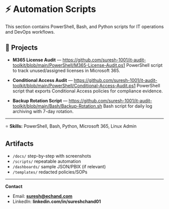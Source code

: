 # ⚡ Automation Scripts

This section contains PowerShell, Bash, and Python scripts for IT operations and DevOps workflows.

## 🔹 Projects
- **M365 License Audit** — https://github.com/suresh-1001/it-audit-toolkit/blob/main/PowerShell/M365-License-Audit.ps1
  PowerShell script to track unused/assigned licenses in Microsoft 365.

- **Conditional Access Audit** — https://github.com/suresh-1001/it-audit-toolkit/blob/main/PowerShell/Conditional-Access-Audit.ps1
  PowerShell script that exports Conditional Access policies for compliance evidence.

- **Backup Rotation Script** — https://github.com/suresh-1001/it-audit-toolkit/blob/main/Bash/Backup-Rotation.sh 
  Bash script for daily log archiving with 7-day rotation.

---

⭐ **Skills:** PowerShell, Bash, Python, Microsoft 365, Linux Admin


## Artifacts
- `/docs/` step-by-step with screenshots
- `/scripts/` repeatable automation
- `/dashboards/` sample JSON/PBIX (if relevant)
- `/templates/` redacted policies/SOPs

---
**Contact**  
- Email: **suresh@echand.com**  
- LinkedIn: **linkedin.com/in/sureshchand01**
